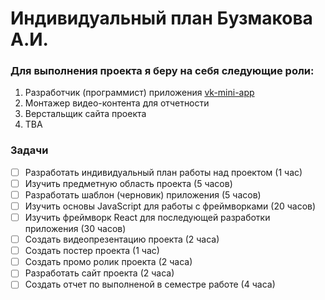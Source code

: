 # Индивидуальный план Бузмакова А.И.


### Для выполнения проекта я беру на себя следующие роли:
1) Разработчик (программист) приложения [vk-mini-app](https://github.com/k3k1488/vk-mini-app)
2) Монтажер видео-контента для отчетности
3) Верстальщик сайта проекта 
4) TBA

### Задачи
- [ ] Разработать индивидуальный план работы над проектом (1 час)
- [ ] Изучить предметную область проекта (5 часов)
- [ ] Разработать шаблон (черновик) приложения (5 часов)
- [ ] Изучить основы JavaScript для работы с фреймворками (20 часов)
- [ ] Изучить фреймворк React для последующей разработки приложения (30 часов)
- [ ] Создать видеопрезентацию проекта (2 часа)
- [ ] Создать постер проекта (1 час)
- [ ] Создать промо ролик проекта (2 часа)
- [ ] Разработать сайт проекта (2 часа)
- [ ] Создать отчет по выполненой в семестре работе (4 часа)
